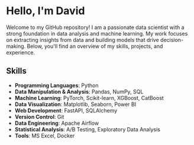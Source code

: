 # Hello, I'm David

Welcome to my GitHub repository! I am a passionate data scientist with a strong foundation in data analysis and machine learning. My work focuses on extracting insights from data and building models that drive decision-making. Below, you'll find an overview of my skills, projects, and experience.

## Skills

- **Programming Languages**: Python
- **Data Manipulation & Analysis**: Pandas, NumPy, SQL
- **Machine Learning**: PyTorch, Scikit-learn, XGBoost, CatBoost
- **Data Visualization**: Matplotlib, Seaborn, Power BI
- **Web Development**: FastAPI, SQLAlchemy
- **Version Control**: Git
- **Data Engineering**: Apache Airflow
- **Statistical Analysis**: A/B Testing, Exploratory Data Analysis
- **Tools**: MS Excel, Docker

<!---
david-i42/david-i42 is a ✨ special ✨ repository because its `README.md` (this file) appears on your GitHub profile.
You can click the Preview link to take a look at your changes.
--->
